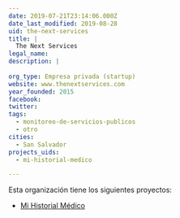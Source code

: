 ```yaml
---
date: 2019-07-21T23:14:06.000Z
date_last_modified: 2019-08-28
uid: the-next-services
title: |
  The Next Services
legal_name: 
description: |
  
org_type: Empresa privada (startup)
website: www.thenextservices.com
year_founded: 2015
facebook: 
twitter: 
tags:
  - monitoreo-de-servicios-publicos
  - otro
cities: 
  - San Salvador
projects_uids:
  - mi-historial-medico

---
```


Esta organización tiene los siguientes proyectos:

- [Mi Historial Médico](/proyectos/mi-historial-medico)
